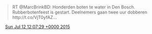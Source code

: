 > RT @MarcBrinkBD: Honderden boten te water in Den Bosch\. Rubberbotenfeest is gestart\. Deelnemers gaan twee uur dobberen http://t\.co/VjT0yfAZ…

<img src="../../media/tweet.ico" width="12" /> [Sun Jul 12 12:07:29 +0000 2015](https://twitter.com/DromerDenker/status/620202817484140544)